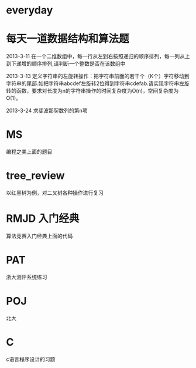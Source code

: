 ﻿everyday
========

每天一道数据结构和算法题
==============
2013-3-11
在一个二维数组中，每一行从左到右按照递归的顺序排列，每一列从上到下递增的顺序排列,请判断一个整数是否在该数组中

2013-3-13
定义字符串的左旋转操作：把字符串前面的若干个（K个）字符移动到字符串的尾部.如把字符串abcdef左旋转2位得到字符串cdefab.请实现字符串左旋转的函数，要求对长度为n的字符串操作的时间复杂度为O(n)，空间复杂度为O(1)。

2013-3-24
求斐波那契数列的第n项

MS
=============
编程之美上面的题目

tree_review
=============
以红黑树为例，对二叉树各种操作进行复习

RMJD 入门经典
============
算法竞赛入门经典上面的代码

PAT
===========
浙大测评系统练习

POJ
=========
北大

C
========
c语言程序设计的习题
